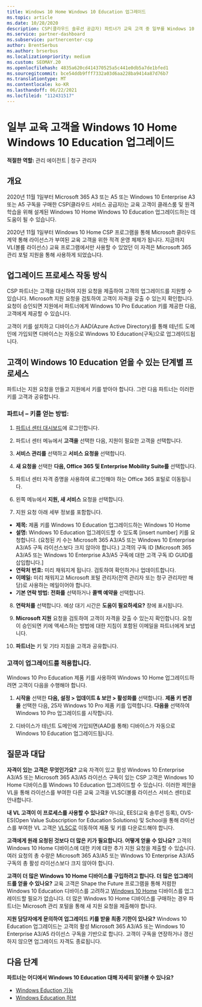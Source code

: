 ```yaml
---
title: Windows 10 Home Windows 10 Education 업그레이드
ms.topic: article
ms.date: 10/28/2020
description: CSP(클라우드 솔루션 공급자) 파트너가 교육 고객 중 일부를 Windows 10 Home 업그레이드하는 방법을 알아봅니다Windows 10 Education
ms.service: partner-dashboard
ms.subservice: partnercenter-csp
author: BrentSerbus
ms.author: brserbus
ms.localizationpriority: medium
ms.custom: SEOMAY.20
ms.openlocfilehash: 4835a620cd414370525a5c441e0db5a7de1bfed1
ms.sourcegitcommit: bce54ddb9fff7332a03d6aa228ba9414a87d76b7
ms.translationtype: MT
ms.contentlocale: ko-KR
ms.lasthandoff: 06/22/2021
ms.locfileid: "112431517"
---
```

# <a name="upgrade-some-education-customers-from-windows-10-home-to-windows-10-education"></a>일부 교육 고객을 Windows 10 Home Windows 10 Education 업그레이드

**적절한 역할:** 관리 에이전트 | 청구 관리자

## <a name="overview"></a>개요

2020년 11월 1일부터 Microsoft 365 A3 또는 A5 또는 Windows 10 Enterprise A3 또는 A5 구독을 구매한 CSP(클라우드 서비스 공급자)는 교육 고객이 클래스룸 및 원격 학습을 위해 설계된 Windows 10 Home Windows 10 Education 업그레이드하는 데 도움이 될 수 있습니다.

2020년 11월 1일부터 Windows 10 Home CSP 프로그램을 통해 Microsoft 클라우드 계약 통해 라이선스가 부여된 교육 고객을 위한 적격 운영 체제가 됩니다. 지금까지 VL(볼륨 라이선스) 교육 프로그램에서만 사용할 수 있었던 이 자격은 Microsoft 365 관리 포털 지원을 통해 사용하게 되었습니다. 

## <a name="how-the-upgrade-process-works"></a>업그레이드 프로세스 작동 방식

CSP 파트너는 고객을 대신하여 지원 요청을 제출하여 고객의 업그레이드를 지원할 수 있습니다. Microsoft 지원 요청을 검토하여 고객이 자격을 갖출 수 있는지 확인합니다. 요청이 승인되면 지원에서 파트너에게 Windows 10 Pro Education 키를 제공한 다음, 고객에게 제공할 수 있습니다.

고객이 키를 설치하고 디바이스가 AAD(Azure Active Directory)를 통해 테넌트 도메인에 가입되면 디바이스는 자동으로 Windows 10 Education(구독)으로 업그레이드됩니다.   

## <a name="step-by-step-process-for-customers-to-get-windows-10-education"></a>고객이 Windows 10 Education 얻을 수 있는 단계별 프로세스

파트너는 지원 요청을 만들고 지원에서 키를 받아야 합니다. 그런 다음 파트너는 이러한 키를 고객과 공유합니다.

### <a name="partners--how-to-get-the-keys"></a>파트너 – 키를 얻는 방법:

1. [파트너 센터 대시보드](https://partner.microsoft.com/dashboard)에 로그인합니다.

2. 파트너 센터 메뉴에서 **고객을** 선택한 다음, 지원이 필요한 고객을 선택합니다.

3. **서비스 관리를** 선택하고 **서비스 요청을** 선택합니다.

4. **새 요청을** 선택한 **다음, Office 365 및 Enterprise Mobility Suite를** 선택합니다.

5. 파트너 센터 자격 증명을 사용하여 로그인해야 하는 Office 365 포털로 이동됩니다.

6. 왼쪽 메뉴에서 **지원, 새 서비스** 요청을 선택합니다.

7. 지원 요청 아래 세부 정보를 포함합니다.

- **제목:** 제품 키를 Windows 10 Education 업그레이드하는 Windows 10 Home
- **설명:** Windows 10 Education 업그레이드할 수 있도록 [insert number] 키를 요청합니다. (요청된 키 수는 Microsoft 365 A3/A5 또는 Windows 10 Enterprise A3/A5 구독 라이선스보다 크지 않아야 합니다.) 고객의 구독 ID [Microsoft 365 A3/A5 또는 Windows 10 Enterprise A3/A5 구독에 대한 고객 구독 ID GUID를 삽입합니다.]
- **연락처 번호:** 미리 채워지게 됩니다. 검토하여 확인하거나 업데이트합니다.
- **이메일:** 미리 채워지고 Microsoft 포털 관리자(전역 관리자 또는 청구 관리자만 해당)로 사용하는 메일이어야 합니다.
- **기본 연락 방법:** **전화를** 선택하거나 **콜백 예약을** 선택합니다.

8. **연락처를** 선택합니다. 예상 대기 시간은 **도움이 필요하세요?** 창에 표시됩니다.

9. **Microsoft 지원** 요청을 검토하여 고객이 자격을 갖출 수 있는지 확인합니다. 요청이 승인되면 키에 액세스하는 방법에 대한 지침이 포함된 이메일을 파트너에게 보냅니다.

10. **파트너는** 키 및 기타 지침을 고객과 공유합니다.

### <a name="customer-applies-the-upgrade"></a>고객이 업그레이드를 적용합니다.

Windows 10 Pro Education 제품 키를 사용하여 Windows 10 Home 업그레이드하려면 고객이 다음을 수행해야 합니다.  

1. **시작을** 선택한 **다음, 설정 > 업데이트 & 보안 > 활성화를** 선택합니다. **제품 키 변경을** 선택한 다음, 25자 Windows 10 Pro 제품 키를 입력합니다. **다음을** 선택하여 Windows 10 Pro 업그레이드를 시작합니다.

2. 디바이스가 테넌트 도메인에 가입되면(AAD를 통해) 디바이스가 자동으로 Windows 10 Education 업그레이드됩니다.  

## <a name="frequently-asked-questions"></a>질문과 대답

**자격이 있는 고객은 무엇인가요?**
교육 자격이 있고 활성 Windows 10 Enterprise A3/A5 또는 Microsoft 365 A3/A5 라이선스 구독이 있는 CSP 고객은 Windows 10 Home 디바이스를 Windows 10 Education 업그레이드할 수 있습니다. 이러한 제안을 VL을 통해 라이선스를 부여한 다른 교육 고객을 VLSC(볼륨 라이선스 서비스 센터)로 안내합니다.

**내 VL 고객이 이 프로세스를 사용할 수 있나요?**
아니요, EES(교육 솔루션 등록), OVS-ES(Open Value Subscription for Education Solutions) 및 School을 통해 라이선스를 부여한 VL 고객은 [VLSC로](https://www.microsoft.com/Licensing/servicecenter/default.aspx) 이동하여 제품 및 키를 다운로드해야 합니다. 

**고객에게 원래 요청된 것보다 더 많은 키가 필요합니다. 어떻게 얻을 수 있나요?**
고객의 Windows 10 Home 디바이스에 대한 키에 대한 추가 지원 요청을 제출할 수 있습니다. 여러 요청의 총 수량은 Microsoft 365 A3/A5 또는 Windows 10 Enterprise A3/A5 구독의 총 활성 라이선스보다 크지 않아야 합니다.

**고객이 더 많은 Windows 10 Home 디바이스를 구입하려고 합니다. 더 많은 업그레이드를 얻을 수 있나요?**
교육 고객은 Shape the Future 프로그램을 통해 저렴한 Windows 10 Education 디바이스를 고려하고 [Windows 10 Home](https://www.microsoft.com/education/products/windows/shapethefuture.aspx) 디바이스를 업그레이드할 필요가 없습니다. 더 많은 Windows 10 Home 디바이스를 구매하는 경우 파트너는 Microsoft 관리 포털을 통해 새 지원 요청을 제출해야 합니다.

**지원 담당자에게 문의하여 업그레이드 키를 받을 최종 기한이 있나요?**
Windows 10 Education 업그레이드는 고객의 활성 Microsoft 365 A3/A5 또는 Windows 10 Enterprise A3/A5 라이선스 구독을 기반으로 합니다. 고객이 구독을 연장하거나 갱신하지 않으면 업그레이드 자격도 종료됩니다.

## <a name="next-steps"></a>다음 단계

**파트너는 어디에서 Windows 10 Education 대해 자세히 알아볼 수 있나요?**

- [Windows Eduction 기능](https://www.microsoft.com/education/products/windows/features)
- [Windows Education 허브](/education/windows/)